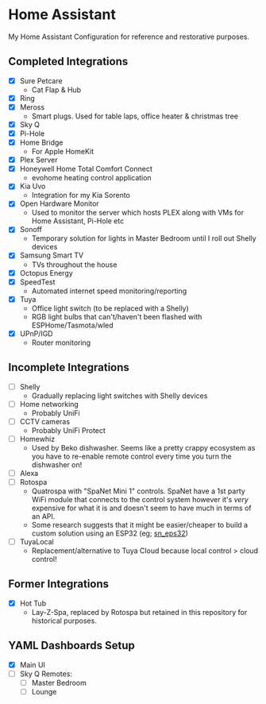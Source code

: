 # Home Assistant

My Home Assistant Configuration for reference and restorative purposes.

## Completed Integrations

- [x] Sure Petcare
  - Cat Flap & Hub
- [x] Ring
- [x] Meross
  - Smart plugs. Used for table laps, office heater & christmas tree
- [x] Sky Q
- [x] Pi-Hole
- [x] Home Bridge
  - For Apple HomeKit
- [x] Plex Server
- [x] Honeywell Home Total Comfort Connect
  - evohome heating control application
- [x] Kia Uvo
  - Integration for my Kia Sorento
- [x] Open Hardware Monitor
  - Used to monitor the server which hosts PLEX along with VMs for Home Assistant, Pi-Hole etc
- [x] Sonoff
  - Temporary solution for lights in Master Bedroom until I roll out Shelly devices
- [x] Samsung Smart TV
  - TVs throughout the house
- [x] Octopus Energy
- [x] SpeedTest
  - Automated internet speed monitoring/reporting
- [x] Tuya
  - Office light switch (to be replaced with a Shelly)
  - RGB light bulbs that can't/haven't been flashed with ESPHome/Tasmota/wled
- [x] UPnP/IGD
  - Router monitoring

## Incomplete Integrations

- [ ] Shelly
  - Gradually replacing light switches with Shelly devices
- [ ] Home networking
  - Probably UniFi
- [ ] CCTV cameras
  - Probably UniFi Protect
- [ ] Homewhiz
  - Used by Beko dishwasher. Seems like a pretty crappy ecosystem as you have to re-enable remote control every time you turn the dishwasher on!
- [ ] Alexa
- [ ] Rotospa
  - Quatrospa with "SpaNet Mini 1" controls. SpaNet have a 1st party WiFi module that connects to the control system however it's *very* expensive for what it is and doesn't seem to have much in terms of an API.
  - Some research suggests that it might be easier/cheaper to build a custom solution using an ESP32 (eg; [sn_eps32](https://github.com/wayne-love/sn_esp32))
- [ ] TuyaLocal
  - Replacement/alternative to Tuya Cloud because local control > cloud control!

## Former Integrations

- [x] Hot Tub
  - Lay-Z-Spa, replaced by Rotospa but retained in this repository for historical purposes.

## YAML Dashboards Setup

- [x] Main UI
- [ ] Sky Q Remotes:
  - [ ] Master Bedroom
  - [ ] Lounge

